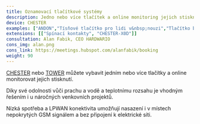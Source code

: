 ```yaml
---
title: Oznamovací tlačítkové systémy
description: Jedno nebo více tlačítek a online monitoring jejich stisknutí. Řešení je vhodné i&nbsp;pro náročné venkovní projekty a&nbsp;průmysl.
device: CHESTER
examples: ["ANDON","Tísňové tlačítko pro lidi v&nbsp;nouzi","Tlačítko bdělosti","Registrační a&nbsp;notifikační systémy"]
extensions: [["Spínací kontakty", "CHESTER-X0D"]]
consultation: Alan Fabik, CEO HARDWARIO
cons_img: alan.png
cons_link: https://meetings.hubspot.com/alanfabik/booking
weight: 90
---
```


[CHESTER](/cs/chester/) nebo [TOWER](/cs/kit/) můžete vybavit jedním nebo více tlačítky a online monitorovat jejich stisknutí.

Díky své odolnosti vůči prachu a vodě a teplotnímu rozsahu je vhodným řešením i u náročných venkovních projektů.

Nízká spotřeba a LPWAN konektivita umožňují nasazení i v místech nepokrytých GSM signálem a bez připojení k elektrické síti.
